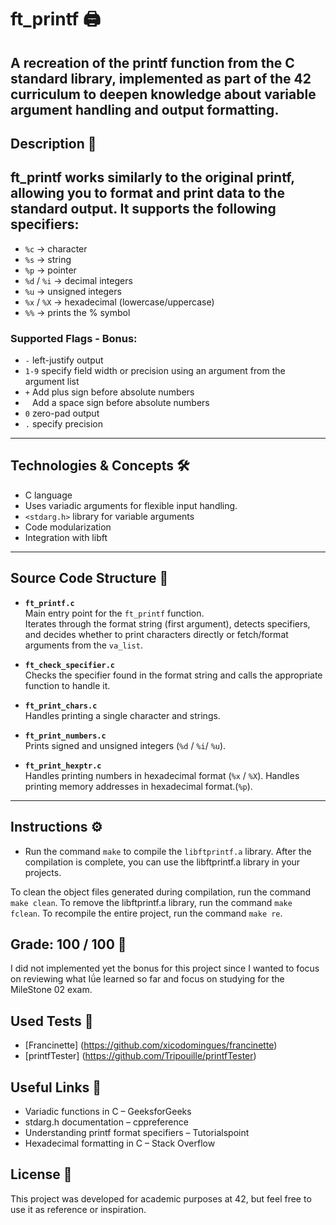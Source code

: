 # ft_printf 🖨️ 
A recreation of the printf function from the C standard library, implemented as part of the 42 curriculum to deepen knowledge about variable argument handling and output formatting.
---
## Description 📜
ft_printf works similarly to the original printf, allowing you to format and print data to the standard output.
It supports the following specifiers:
---
- `%c` → character
- `%s` → string
- `%p` → pointer
- `%d` / `%i` → decimal integers
- `%u` → unsigned integers
- `%x` / `%X` → hexadecimal (lowercase/uppercase)
- `%%` → prints the % symbol
### Supported Flags - Bonus:
- `-` left-justify output
- `1-9` specify field width or precision using an argument from the argument list
- `+` Add plus sign before absolute numbers
- ` ` Add a space sign before absolute numbers
- `0` zero-pad output
- `.` specify precision
---
## Technologies & Concepts 🛠️ 
- C language
- Uses variadic arguments for flexible input handling.
- `<stdarg.h>` library for variable arguments
- Code modularization
- Integration with libft
---
## Source Code Structure 📂
* **`ft_printf.c`**  
  Main entry point for the `ft_printf` function.  
  Iterates through the format string (first argument), detects specifiers, and decides whether to print characters directly or fetch/format arguments from the `va_list`.

* **`ft_check_specifier.c`**  
  Checks the specifier found in the format string and calls the appropriate function to handle it.

* **`ft_print_chars.c`**  
  Handles printing a single character and strings.

* **`ft_print_numbers.c`**  
  Prints signed and unsigned integers (`%d` / `%i`/ `%u`).

* **`ft_print_hexptr.c`**  
  Handles printing numbers in hexadecimal format (`%x` / `%X`).
  Handles printing memory addresses in hexadecimal format.(`%p`).
---

## Instructions ⚙️
- Run the command `make` to compile the `libftprintf.a` library.
After the compilation is complete, you can use the libftprintf.a library in your projects.

To clean the object files generated during compilation, run the command `make clean`.
To remove the libftprintf.a library, run the command `make fclean`.
To recompile the entire project, run the command `make re`.

## Grade: 100 / 100 🏅
I did not implemented yet the bonus for this project since I wanted to focus on reviewing what Iǘe learned so far and focus on studying for the MileStone 02 exam.

## Used Tests 🧪
- [Francinette] (https://github.com/xicodomingues/francinette)
- [printfTester] (https://github.com/Tripouille/printfTester)

## Useful Links 🔗
- Variadic functions in C – GeeksforGeeks
- stdarg.h documentation – cppreference
- Understanding printf format specifiers – Tutorialspoint
- Hexadecimal formatting in C – Stack Overflow

## License 📜
This project was developed for academic purposes at 42, but feel free to use it as reference or inspiration.